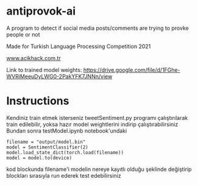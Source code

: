 # antiprovok-ai
A program to detect if social media posts/comments are trying to provke people or not

Made for Turkish Language Processing Competition 2021

www.acikhack.com.tr

Link to trained model weights:
https://drive.google.com/file/d/1FGhe-WVRiMeeuDyLWG0-2PakYFK7JNNn/view

# Instructions
Kendiniz train etmek isterseniz tweetSentiment.py programı çalıştırılarak train edilebilir, yoksa hazır model weightlerini indirip çalıştırabilirsiniz
Bundan sonra testModel.ipynb notebook'undaki

```
filename = "output/model.bin"
model = SentimentClassifier(2)
model.load_state_dict(torch.load(filename))
model = model.to(device)
```

kod blockunda filename'i modelin nereye kayıtlı olduğu şeklinde değiştirip blockları sırasıyla run ederek test edebilirsiniz 
